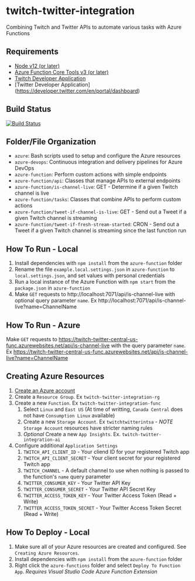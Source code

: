 # twitch-twitter-integration

Combining Twitch and Twitter APIs to automate various tasks with Azure Functions

## Requirements

- [Node v12 (or later)](https://nodejs.org/en/download/)
- [Azure Function Core Tools v3 (or later)](https://www.npmjs.com/package/azure-functions-core-tools)
- [Twitch Developer Application](https://dev.twitch.tv/console/apps)
- [Twitter Developer Application] (https://developer.twitter.com/en/portal/dashboard)

## Build Status

[![Build Status](https://dev.azure.com/CamSpencer816/Twitch%20Twitter%20Integration/_apis/build/status/Build%20and%20Deploy%20Twitch%20Twitter%20Function?branchName=master)](https://dev.azure.com/CamSpencer816/Twitch%20Twitter%20Integration/_build/latest?definitionId=1&branchName=master)

## Folder/File Organization

- `azure`: Bash scripts used to setup and configure the Azure resources
- `azure-devops`: Continuous integration and delivery pipelines for Azure DevOps
- `azure-function`: Perform custom actions with simple endpoints
- `azure-function/api`: Classes that manage APIs to external endpoints
- `azure-function/is-channel-live`: GET - Determine if a given Twitch channel is live
- `azure-function/tasks`: Classes that combine APIs to perform custom actions
- `azure-function/tweet-if-channel-is-live`: GET - Send out a Tweet if a given Twitch channel is streaming
- `azure-function/tweet-if-fresh-stream-started`: CRON - Send out a Tweet if a given Twitch channel is streaming since the last function run

## How To Run - Local

1. Install dependencies with `npm install` from the `azure-function` folder
1. Rename the file `example.local.settings.json` in `azure-function` to `local.settings.json`, and set values with personal credentials
1. Run a local instance of the Azure Function with `npm start` from the `package.json` in `azure-function`
1. Make `GET` requests to http://localhost:7071/api/is-channel-live with optional query parameter `name`. Ex http://localhost:7071/api/is-channel-live?name=ChannelName

## How To Run - Azure

Make `GET` requests to https://twitch-twitter-central-us-func.azurewebsites.net/api/is-channel-live with the query parameter `name`. Ex https://twitch-twitter-central-us-func.azurewebsites.net/api/is-channel-live?name=ChannelName

## Creating Azure Resources

1. [Create an Azure account](https://azure.microsoft.com/en-ca/free/)
1. Create a `Resource Group`. Ex `twitch-twitter-integration-rg`
1. Create a new `Function`. Ex `twitch-twitter-integration-func`
   1. Select `Linux` and `East US` (At time of writting, `Canada Central` does not have `Consumption Linux` available)
   1. Create a new `Storage Account`. Ex `twitchtwitterintsa` - _NOTE_ `Storage Account` resources have stricter naming rules
   1. _Optional_ Create a new `App Insights`. Ex. `twitch-twitter-integration-ai`
1. Configure additional `Application Settings`
   1. `TWITCH_API_CLIENT_ID` - Your cliend ID for your registered Twitch app
   1. `TWITCH_API_CLIENT_SECRET` - Your client secret for your registered Twitch app
   1. `TWITCH_CHANNEL` - A default channel to use when nothing is passed to the function's `name` query parameter
   1. `TWITTER_CONSUMER_KEY` - Your Twitter API Key
   1. `TWITTER_CONSUMER_SECRET` - Your Twitter API Secret Key
   1. `TWITTER_ACCESS_TOKEN_KEY` - Your Twitter Access Token (Read + Write)
   1. `TWITTER_ACCESS_TOKEN_SECRET` - Your Twitter Access Token Secret (Read + Write)

## How To Deploy - Local

1. Make sure all of your Azure resources are created and configured. See `Creating Azure Resources`.
1. Install dependencies with `npm install` from the `azure-function` folder
1. Right click the `azure-functions` folder and select `Deploy To Function App`. _Requires Visual Studio Code Azure Function Extension_
